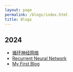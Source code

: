 ```yaml
---
layout: page
permalink: /blogs/index.html
title: Blogs
---
```


## 2024

- [循环神经网络](https://github.com/Chia202/chia202.github.io/blob/main/blogs/PDF/2024-09-05-Recurrent-Neural-Network-zh.pdf)
- [Recurrent Neural Network](https://chia202.github.io/blogs/PDF/2024-09-05-Recurrent-Neural-Network-en.pdf)
- [My First Blog](https://chia202.github.io/blogs/PDF/2024-08-04-my-first-blog.pdf)
